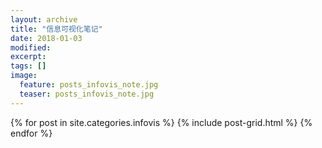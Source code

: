 ```yaml
---
layout: archive
title: "信息可视化笔记"
date: 2018-01-03
modified:
excerpt:
tags: []
image: 
  feature: posts_infovis_note.jpg
  teaser: posts_infovis_note.jpg
---
```



<div class="tiles">
{% for post in site.categories.infovis %}
  {% include post-grid.html %}
{% endfor %}
</div><!-- /.tiles 把所有categories 有 infovis 的列出來-->